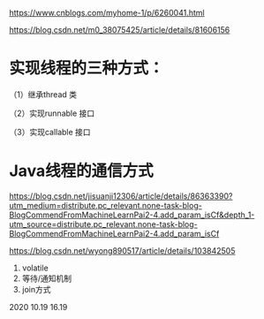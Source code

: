 https://www.cnblogs.com/myhome-1/p/6260041.html

https://blog.csdn.net/m0_38075425/article/details/81606156

# 实现线程的三种方式：

（1）继承thread 类

（2）实现runnable 接口

（3）实现callable 接口

# **Java线程的通信方式**

https://blog.csdn.net/jisuanji12306/article/details/86363390?utm_medium=distribute.pc_relevant.none-task-blog-BlogCommendFromMachineLearnPai2-4.add_param_isCf&depth_1-utm_source=distribute.pc_relevant.none-task-blog-BlogCommendFromMachineLearnPai2-4.add_param_isCf



https://blog.csdn.net/wyong890517/article/details/103842505

1. volatile
2. 等待/通知机制
3. join方式

2020 10.19 16.19
